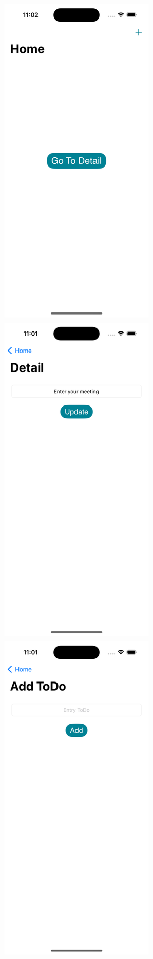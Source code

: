 
<p align="center">
 <img src="https://github.com/tubaaNur/toDoApp/blob/main/ToDoApp/Assets.xcassets/Simulator%20Screenshot%20-%20iPhone%2014%20Pro%20-%202023-08-01%20at%2023.02.28.imageset/Simulator%20Screenshot%20-%20iPhone%2014%20Pro%20-%202023-08-01%20at%2023.02.28.png" 
width="450" height="975">
</p>

<p align="center">
 <img src="https://github.com/tubaaNur/toDoApp/blob/main/ToDoApp/Assets.xcassets/Simulator%20Screenshot%20-%20iPhone%2014%20Pro%20-%202023-08-01%20at%2023.01.12.imageset/Simulator%20Screenshot%20-%20iPhone%2014%20Pro%20-%202023-08-01%20at%2023.01.12.png" 
width="450" height="975">
</p>

<p align="center">
 <img src="https://github.com/tubaaNur/toDoApp/blob/main/ToDoApp/Assets.xcassets/Simulator%20Screenshot%20-%20iPhone%2014%20Pro%20-%202023-08-01%20at%2023.01.23.imageset/Simulator%20Screenshot%20-%20iPhone%2014%20Pro%20-%202023-08-01%20at%2023.01.23.png" 
width="450" height="975">
</p>




